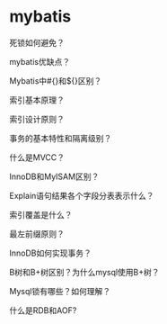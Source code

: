 # mybatis

死锁如何避免？

mybatis优缺点？

Mybatis中#{}和${}区别？

索引基本原理？

索引设计原则？

事务的基本特性和隔离级别？

什么是MVCC？

InnoDB和MyISAM区别？

Explain语句结果各个字段分表表示什么？

索引覆盖是什么？

最左前缀原则？

InnoDB如何实现事务？

B树和B+树区别？为什么mysql使用B+树？

Mysql锁有哪些？如何理解？

什么是RDB和AOF?
